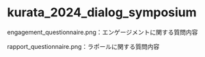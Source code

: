 # kurata_2024_dialog_symposium

engagement_questionnaire.png：エンゲージメントに関する質問内容


rapport_questionnaire.png：ラポールに関する質問内容
